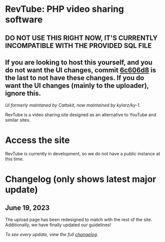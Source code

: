 # RevTube: PHP video sharing software
## DO NOT USE THIS RIGHT NOW, IT'S CURRENTLY INCOMPATIBLE WITH THE PROVIDED SQL FILE

## If you are looking to host this yourself, and you do not want the UI changes, commit [6c606d8](https://github.com/catrilldev/revtube/commit/6c606d8010515ab18c560225570d544bcfdd9677) is the last to not have these changes. If you do want the UI changes (mainly to the uploader), ignore this.

*UI formerly maintaned by Cattskit, now maintained by kylarz/ky-1.*

RevTube is a video <!--(with audio uploading a feature that was going to be added)--> sharing site designed as an alternative to YouTube and similar sites.
# Access the site 
<!--You can access RevTube at https://rev.yoretude.com.-->
<!--~~For the upcoming "Redux" layout, the link is: https://redst0ne.xyz/vistatuberedux~~ (Redux is cancelled)
For the current "skeuo" layout, the link is https://rev.yoretude.com.
-->
RevTube is currently in development, so we do not have a public instance at this time.
# Changelog (only shows latest major update)
## June 19, 2023
The upload page has been redesigned to match with the rest of the site. Additionally, we have finally updated our guidelines!

*To see every update, view the full [changelog](https://github.com/cosmixcode/revtube/blob/semi-2013/changelog.md).*
